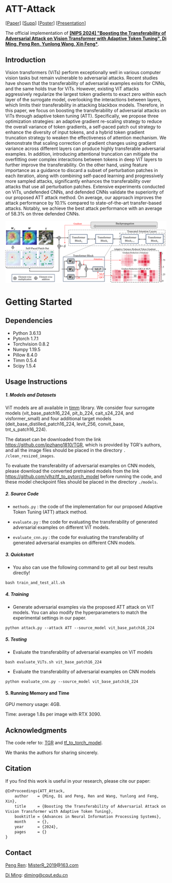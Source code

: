# ATT-Attack
[[Paper]()] [[Supp]()] [[Poster]()] [[Presentation]()]

The official implementation of [**\[NIPS 2024\] "Boosting the Transferability of Adversarial Attack on Vision Transformer with Adaptive Token Tuning", Di Ming, Peng Ren, Yunlong Wang, Xin Feng\***](). 

## Introduction
Vision transformers (ViTs) perform exceptionally well in various computer vision tasks but remain vulnerable to adversarial attacks. Recent studies have shown that the transferability of adversarial examples exists for CNNs, and the same holds true for ViTs. However, existing ViT attacks aggressively regularize the largest token gradients to exact zero within each layer of the surrogate model, overlooking the interactions between layers, which limits their transferability in attacking blackbox models. Therefore, in this paper, we focus on boosting the transferability of adversarial attacks on ViTs through adaptive token tuning (ATT). Specifically, we propose three optimization strategies: an adaptive gradient re-scaling strategy to reduce the overall variance of token gradients, a self-paced patch out strategy to enhance the diversity of input tokens, and a hybrid token gradient truncation strategy to weaken the effectiveness of attention mechanism. We demonstrate that scaling correction of gradient changes using gradient variance across different layers can produce highly transferable adversarial examples. In addition, introducing attentional truncation can mitigate the overfitting over complex interactions between tokens in deep ViT layers to further improve the transferability. On the other hand, using feature importance as a guidance to discard a subset of perturbation patches in each iteration, along with combining self-paced learning and progressively more sampled attacks, significantly enhances the transferability over attacks that use all perturbation patches. Extensive experiments conducted on ViTs, undefended CNNs, and defended CNNs validate the superiority of our proposed ATT attack method. On average, our approach improves the attack performance by 10.1% compared to state-of-the-art transfer-based attacks. Notably, we achieve the best attack performance with an average of 58.3% on three defended CNNs.

![Home](https://github.com/MisterRpeng/ATT/blob/main/show_image/Home.png)


# Getting Started

## Dependencies

- Python 3.6.13
- Pytorch 1.7.1
- Torchvision 0.8.2
- Numpy 1.19.5
- Pillow 8.4.0
- Timm 0.5.4
- Scipy 1.5.4

## Usage Instructions

##### 1. Models and Datasets

ViT models are all available in [timm](https://github.com/huggingface/pytorch-image-models) library. We consider four surrogate models (vit_base_patch16_224, pit_b_224, cait_s24_224, and visformer_small) and four additional target models (deit_base_distilled_patch16_224, levit_256, convit_base, tnt_s_patch16_224).

The dataset can be downloaded from the link https://github.com/jpzhang1810/TGR, which is provided by TGR's authors, and all the image files should be placed in the directory `. /clean_resized_images`.

To evaluate the transferability of adversarial examples on CNN models, please download the converted pretrained models from the link https://github.com/ylhz/tf_to_pytorch_model before running the code, and these model checkpoint files should be placed in the directory `./models`.

##### 2. Source Code

- `methods.py` : the code of the implementation for our proposed Adaptive Token Tuning (ATT) attack method.

- `evaluate.py` : the code for evaluating the transferability of generated adversarial examples on different ViT models.

- `evaluate_cnn.py` : the code for evaluating the transferability of generated adversarial examples on different CNN models.

##### 3. Quickstart

- You also can use the following command to get all our best results directly!

```
bash train_and_test_all.sh
```

##### 4. Training

- Generate adversarial examples via the proposed ATT attack on ViT models. You can also modify the hyperparameters to match the experimental settings in our paper.

```
python attack.py --attack ATT --source_model vit_base_patch16_224
```

##### 5. Testing

- Evaluate the transferability of adversarial examples on ViT models

```
bash evaluate_ViTs.sh vit_base_patch16_224
```

- Evaluate the transferability of adversarial examples on CNN models

```
python evaluate_cnn.py --source_model vit_base_patch16_224
```

#### 5. Running Memory and Time

GPU memory usage: 4GB.

Time: average 1.8s per image with RTX 3090.

## Acknowledgments

The code refer to: [TGR](https://github.com/jpzhang1810/TGR) and [tf_to_torch_model](https://github.com/ylhz/tf_to_pytorch_model).

We thanks the authors for sharing sincerely.

## Citation
If you find this work is useful in your research, please cite our paper:
```
@InProceedings{ATT_Attack,
    author    = {Ming, Di and Peng, Ren and Wang, Yunlong and Feng, Xin},
    title     = {Boosting the Transferability of Adversarial Attack on Vision Transformer with Adaptive Token Tuning},
    booktitle = {Advances in Neural Information Processing Systems},
    month     = {},
    year      = {2024},
    pages     = {}
}
```
## Contact

[Peng Ren](https://github.com/MisterRpeng/): [MisterR_2019@163.com](mailto:MisterR_2019@163.com)

[Di Ming](https://midasdming.github.io/): [diming@cqut.edu.cn](mailto:diming@cqut.edu.cn)
